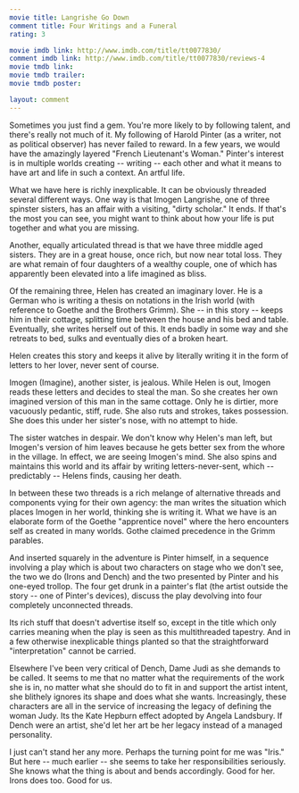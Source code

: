 ```yaml
---
movie title: Langrishe Go Down
comment title: Four Writings and a Funeral
rating: 3

movie imdb link: http://www.imdb.com/title/tt0077830/
comment imdb link: http://www.imdb.com/title/tt0077830/reviews-4
movie tmdb link: 
movie tmdb trailer: 
movie tmdb poster: 

layout: comment
---
```


Sometimes you just find a gem. You're more likely to by following talent, and there's really not much of it. My following of Harold Pinter (as a writer, not as political observer) has never failed to reward. In a few years, we would have the amazingly layered "French Lieutenant's Woman." Pinter's interest is in multiple worlds creating -- writing -- each other and what it means to have art and life in such a context. An artful life.

What we have here is richly inexplicable. It can be obviously threaded several different ways. One way is that Imogen Langrishe, one of three spinster sisters, has an affair with a visiting, "dirty scholar." It ends. If that's the most you can see, you might want to think about how your life is put together and what you are missing.

Another, equally articulated thread is that we have three middle aged sisters. They are in a great house, once rich, but now near total loss. They are what remain of four daughters of a wealthy couple, one of which has apparently been elevated into a life imagined as bliss.

Of the remaining three, Helen has created an imaginary lover. He is a German who is writing a thesis on notations in the Irish world (with reference to Goethe and the Brothers Grimm). She -- in this story -- keeps him in their cottage, splitting time between the house and his bed and table. Eventually, she writes herself out of this. It ends badly in some way and she retreats to bed, sulks and eventually dies of a broken heart.

Helen creates this story and keeps it alive by literally writing it in the form of letters to her lover, never sent of course.

Imogen (Imagine), another sister, is jealous. While Helen is out, Imogen reads these letters and decides to steal the man. So she creates her own imagined version of this man in the same cottage. Only he is dirtier, more vacuously pedantic, stiff, rude. She also ruts and strokes, takes possession. She does this under her sister's nose, with no attempt to hide.

The sister watches in despair. We don't know why Helen's man left, but Imogen's version of him leaves because he gets better sex from the whore in the village. In effect, we are seeing Imogen's mind. She also spins and maintains this world and its affair by writing letters-never-sent, which -- predictably -- Helens finds, causing her death.

In between these two threads is a rich melange of alternative threads and components vying for their own agency: the man writes the situation which places Imogen in her world, thinking she is writing it. What we have is an elaborate form of the Goethe "apprentice novel" where the hero encounters self as created in many worlds. Gothe claimed precedence in the Grimm parables.

And inserted squarely in the adventure is Pinter himself, in a sequence involving a play which is about two characters on stage who we don't see, the two we do (Irons and Dench) and the two presented by Pinter and his one-eyed trollop. The four get drunk in a painter's flat (the artist outside the story -- one of Pinter's devices), discuss the play devolving into four completely unconnected threads.

Its rich stuff that doesn't advertise itself so, except in the title which only carries meaning when the play is seen as this multithreaded tapestry. And in a few otherwise inexplicable things planted so that the straightforward "interpretation" cannot be carried.

Elsewhere I've been very critical of Dench, Dame Judi as she demands to be called. It seems to me that no matter what the requirements of the work she is in, no matter what she should do to fit in and support the artist intent, she blithely ignores its shape and does what she wants. Increasingly, these characters are all in the service of increasing the legacy of defining the woman Judy. Its the Kate Hepburn effect adopted by Angela Landsbury. If Dench were an artist, she'd let her art be her legacy instead of a managed personality.

I just can't stand her any more. Perhaps the turning point for me was "Iris." But here -- much earlier -- she seems to take her responsibilities seriously. She knows what the thing is about and bends accordingly. Good for her. Irons does too. Good for us.